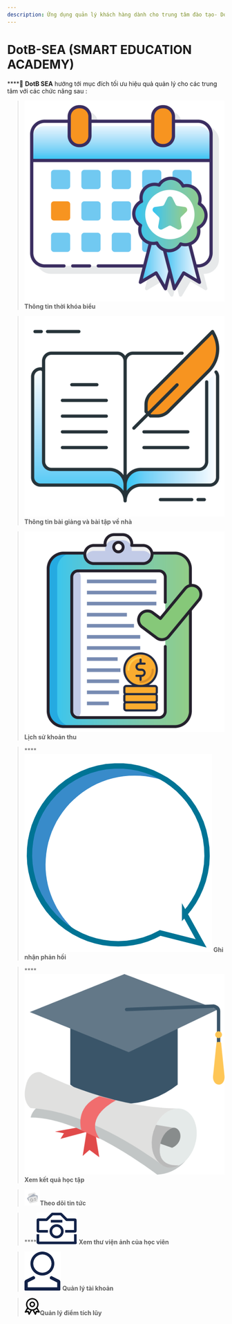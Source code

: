 ```yaml
---
description: Ứng dụng quản lý khách hàng dành cho trung tâm đào tạo- DotB SEA
---
```


# DotB-SEA (SMART EDUCATION ACADEMY)

****:ocean: **DotB SEA** hướng tới mục đích tối ưu hiệu quả quản lý cho các trung tâm với các chức năng sau :

> &#x20;<img src="../.gitbook/assets/schedule_1.png" alt="" data-size="line"> **Thông tin thời khóa biểu** &#x20;

> &#x20;<img src="../.gitbook/assets/daily_report_1.png" alt="" data-size="line"> **Thông tin bài giảng và bài tập về nhà**&#x20;

> &#x20;<img src="../.gitbook/assets/payment_1.png" alt="" data-size="line"> **Lịch sử khoản thu**

> &#x20;**** <img src="../.gitbook/assets/feedback.PNG" alt="" data-size="line"> **Ghi nhận phản hồi**

> &#x20;**** <img src="../.gitbook/assets/ic_kqht.png" alt="" data-size="line"> **Xem kết quả học tập**

> ![](<../.gitbook/assets/image (113).png>)**Theo dõi tin tức**

> ****<img src="../.gitbook/assets/gallery.png" alt="" data-size="line"> **Xem thư viện ảnh của học viên**

> &#x20;<img src="../.gitbook/assets/account.png" alt="" data-size="line"> **Quản lý tài khoản**

> ![](<../.gitbook/assets/image (106).png>)**Quản lý điểm tích lũy**
